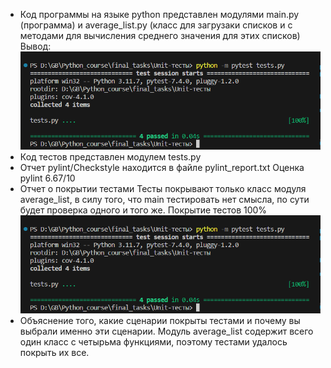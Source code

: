 - Код программы на языке python представлен модулями main.py (программа) и average_list.py (класс для загрузаки списков и с методами для вычисления среднего значения для этих списков)
  Вывод:
  ![Вывод программы](https://github.com/LeonDeTur/Unit_tests_final/blob/main/Вывод%20программы.png)
- Код тестов представлен модулем tests.py
- Отчет pylint/Checkstyle находится в файле pylint_report.txt
  Оценка pylint 6.67/10
- Отчет о покрытии тестами
  Тесты покрывают только класс модуля average_list, в силу того, что main тестировать нет смысла, по сути будет проверка одного и того же.
  Покрытие тестов 100%
  ![Покрытие тестов](https://github.com/LeonDeTur/Unit_tests_final/blob/main/Покрытие%20тестами.png)
- Объяснение того, какие сценарии покрыты тестами и почему вы выбрали именно эти сценарии.
  Модуль average_list содержит всего один класс с четырьма функциями, поэтому тестами удалось покрыть их все.
